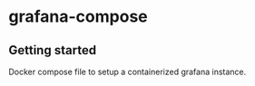 # grafana-compose



## Getting started

Docker compose file to setup a containerized grafana instance.
